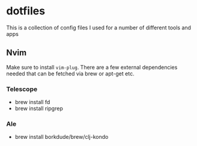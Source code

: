 # dotfiles

This is a collection of config files I used for a number of different tools and apps

## Nvim
Make sure to install `vim-plug`. There are a few external dependencies needed that can be fetched via brew or apt-get etc.
### Telescope
* brew install fd
* brew install ripgrep
### Ale
* brew install borkdude/brew/clj-kondo
